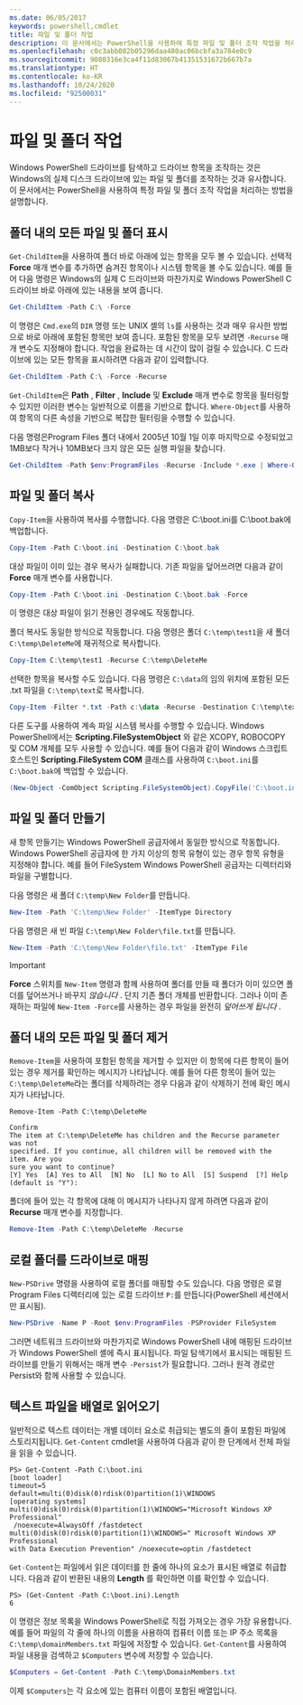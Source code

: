 ```yaml
---
ms.date: 06/05/2017
keywords: powershell,cmdlet
title: 파일 및 폴더 작업
description: 이 문서에서는 PowerShell을 사용하여 특정 파일 및 폴더 조작 작업을 처리하는 방법을 설명합니다.
ms.openlocfilehash: c0c3abb082b05296daa480ac06bcbfa3a784e0c9
ms.sourcegitcommit: 9080316e3ca4f11d83067b41351531672b667b7a
ms.translationtype: HT
ms.contentlocale: ko-KR
ms.lasthandoff: 10/24/2020
ms.locfileid: "92500031"
---
```

# <a name="working-with-files-and-folders"></a>파일 및 폴더 작업

Windows PowerShell 드라이브를 탐색하고 드라이브 항목을 조작하는 것은 Windows의 실제 디스크 드라이브에 있는 파일 및 폴더를 조작하는 것과 유사합니다. 이 문서에서는 PowerShell을 사용하여 특정 파일 및 폴더 조작 작업을 처리하는 방법을 설명합니다.

## <a name="listing-all-the-files-and-folders-within-a-folder"></a>폴더 내의 모든 파일 및 폴더 표시

`Get-ChildItem`을 사용하여 폴더 바로 아래에 있는 항목을 모두 볼 수 있습니다. 선택적 **Force** 매개 변수를 추가하면 숨겨진 항목이나 시스템 항목을 볼 수도 있습니다. 예를 들어 다음 명령은 Windows의 실제 C 드라이브와 마찬가지로 Windows PowerShell C 드라이브 바로 아래에 있는 내용을 보여 줍니다.

```powershell
Get-ChildItem -Path C:\ -Force
```

이 명령은 `Cmd.exe`의 `DIR` 명령 또는 UNIX 셸의 `ls`를 사용하는 것과 매우 유사한 방법으로 바로 아래에 포함된 항목만 보여 줍니다. 포함된 항목을 모두 보려면 `-Recurse` 매개 변수도 지정해야 합니다. 작업을 완료하는 데 시간이 많이 걸릴 수 있습니다. C 드라이브에 있는 모든 항목을 표시하려면 다음과 같이 입력합니다.

```powershell
Get-ChildItem -Path C:\ -Force -Recurse
```

`Get-ChildItem`은 **Path** , **Filter** , **Include** 및 **Exclude** 매개 변수로 항목을 필터링할 수 있지만 이러한 변수는 일반적으로 이름을 기반으로 합니다. `Where-Object`를 사용하여 항목의 다른 속성을 기반으로 복잡한 필터링을 수행할 수 있습니다.

다음 명령은Program Files 폴더 내에서 2005년 10월 1일 이후 마지막으로 수정되었고 1MB보다 작거나 10MB보다 크지 않은 모든 실행 파일을 찾습니다.

```powershell
Get-ChildItem -Path $env:ProgramFiles -Recurse -Include *.exe | Where-Object -FilterScript {($_.LastWriteTime -gt '2005-10-01') -and ($_.Length -ge 1mb) -and ($_.Length -le 10mb)}
```

## <a name="copying-files-and-folders"></a>파일 및 폴더 복사

`Copy-Item`을 사용하여 복사를 수행합니다. 다음 명령은 C:\\boot.ini를 C:\\boot.bak에 백업합니다.

```powershell
Copy-Item -Path C:\boot.ini -Destination C:\boot.bak
```

대상 파일이 이미 있는 경우 복사가 실패합니다. 기존 파일을 덮어쓰려면 다음과 같이 **Force** 매개 변수를 사용합니다.

```powershell
Copy-Item -Path C:\boot.ini -Destination C:\boot.bak -Force
```

이 명령은 대상 파일이 읽기 전용인 경우에도 작동합니다.

폴더 복사도 동일한 방식으로 작동합니다. 다음 명령은 폴더 `C:\temp\test1`을 새 폴더 `C:\temp\DeleteMe`에 재귀적으로 복사합니다.

```powershell
Copy-Item C:\temp\test1 -Recurse C:\temp\DeleteMe
```

선택한 항목을 복사할 수도 있습니다. 다음 명령은 `C:\data`의 임의 위치에 포함된 모든 .txt 파일을 `C:\temp\text`로 복사합니다.

```powershell
Copy-Item -Filter *.txt -Path c:\data -Recurse -Destination C:\temp\text
```

다른 도구를 사용하여 계속 파일 시스템 복사를 수행할 수 있습니다. Windows PowerShell에서는 **Scripting.FileSystemObject** 와 같은 XCOPY, ROBOCOPY 및 COM 개체를 모두 사용할 수 있습니다. 예를 들어 다음과 같이 Windows 스크립트 호스트인 **Scripting.FileSystem COM** 클래스를 사용하여 `C:\boot.ini`를 `C:\boot.bak`에 백업할 수 있습니다.

```powershell
(New-Object -ComObject Scripting.FileSystemObject).CopyFile('C:\boot.ini', 'C:\boot.bak')
```

## <a name="creating-files-and-folders"></a>파일 및 폴더 만들기

새 항목 만들기는 Windows PowerShell 공급자에서 동일한 방식으로 작동합니다. Windows PowerShell 공급자에 한 가지 이상의 항목 유형이 있는 경우 항목 유형을 지정해야 합니다. 예를 들어 FileSystem Windows PowerShell 공급자는 디렉터리와 파일을 구별합니다.

다음 명령은 새 폴더 `C:\temp\New Folder`를 만듭니다.

```powershell
New-Item -Path 'C:\temp\New Folder' -ItemType Directory
```

다음 명령은 새 빈 파일 `C:\temp\New Folder\file.txt`를 만듭니다.

```powershell
New-Item -Path 'C:\temp\New Folder\file.txt' -ItemType File
```

> [!IMPORTANT]
> **Force** 스위치를 `New-Item` 명령과 함께 사용하여 폴더를 만들 때 폴더가 이미 있으면 폴더를 덮어쓰거나 바꾸지 _않습니다_ . 단지 기존 폴더 개체를 반환합니다. 그러나 이미 존재하는 파일에 `New-Item -Force`를 사용하는 경우 파일을 완전히 _덮어쓰게 됩니다_ .

## <a name="removing-all-files-and-folders-within-a-folder"></a>폴더 내의 모든 파일 및 폴더 제거

`Remove-Item`을 사용하여 포함된 항목을 제거할 수 있지만 이 항목에 다른 항목이 들어 있는 경우 제거를 확인하는 메시지가 나타납니다. 예를 들어 다른 항목이 들어 있는 `C:\temp\DeleteMe`라는 폴더를 삭제하려는 경우 다음과 같이 삭제하기 전에 확인 메시지가 나타납니다.

```
Remove-Item -Path C:\temp\DeleteMe

Confirm
The item at C:\temp\DeleteMe has children and the Recurse parameter was not
specified. If you continue, all children will be removed with the item. Are you
sure you want to continue?
[Y] Yes  [A] Yes to All  [N] No  [L] No to All  [S] Suspend  [?] Help
(default is "Y"):
```

폴더에 들어 있는 각 항목에 대해 이 메시지가 나타나지 않게 하려면 다음과 같이 **Recurse** 매개 변수를 지정합니다.

```powershell
Remove-Item -Path C:\temp\DeleteMe -Recurse
```

## <a name="mapping-a-local-folder-as-a-drive"></a>로컬 폴더를 드라이브로 매핑

`New-PSDrive` 명령을 사용하여 로컬 폴더를 매핑할 수도 있습니다. 다음 명령은 로컬 Program Files 디렉터리에 있는 로컬 드라이브 `P:`를 만듭니다(PowerShell 세션에서만 표시됨).

```powershell
New-PSDrive -Name P -Root $env:ProgramFiles -PSProvider FileSystem
```

그러면 네트워크 드라이브와 마찬가지로 Windows PowerShell 내에 매핑된 드라이브가 Windows PowerShell 셸에 즉시 표시됩니다. 파일 탐색기에서 표시되는 매핑된 드라이브를 만들기 위해서는 매개 변수 `-Persist`가 필요합니다. 그러나 원격 경로만 Persist와 함께 사용할 수 있습니다.

## <a name="reading-a-text-file-into-an-array"></a>텍스트 파일을 배열로 읽어오기

일반적으로 텍스트 데이터는 개별 데이터 요소로 취급되는 별도의 줄이 포함된 파일에 스토리지됩니다. `Get-Content` cmdlet을 사용하여 다음과 같이 한 단계에서 전체 파일을 읽을 수 있습니다.

```
PS> Get-Content -Path C:\boot.ini
[boot loader]
timeout=5
default=multi(0)disk(0)rdisk(0)partition(1)\WINDOWS
[operating systems]
multi(0)disk(0)rdisk(0)partition(1)\WINDOWS="Microsoft Windows XP Professional"
 /noexecute=AlwaysOff /fastdetect
multi(0)disk(0)rdisk(0)partition(1)\WINDOWS=" Microsoft Windows XP Professional
with Data Execution Prevention" /noexecute=optin /fastdetect
```

`Get-Content`는 파일에서 읽은 데이터를 한 줄에 하나의 요소가 표시된 배열로 취급합니다. 다음과 같이 반환된 내용의 **Length** 를 확인하면 이를 확인할 수 있습니다.

```
PS> (Get-Content -Path C:\boot.ini).Length
6
```

이 명령은 정보 목록을 Windows PowerShell로 직접 가져오는 경우 가장 유용합니다. 예를 들어 파일의 각 줄에 하나의 이름을 사용하여 컴퓨터 이름 또는 IP 주소 목록을 `C:\temp\domainMembers.txt` 파일에 저장할 수 있습니다. `Get-Content`를 사용하여 파일 내용을 검색하고 `$Computers` 변수에 저장할 수 있습니다.

```powershell
$Computers = Get-Content -Path C:\temp\DomainMembers.txt
```

이제 `$Computers`는 각 요소에 있는 컴퓨터 이름이 포함된 배열입니다.
